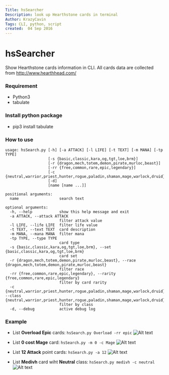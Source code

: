 ```yaml
---
Title: hsSearcher
Description: look up Hearthstone cards in terminal
Author: KrazyCavin
Tags: CLI, python, script
created:  04 Sep 2016
---
```


hsSearcher
==========
Show Hearthstone cards information in CLI. All cards data are collected from http://www.hearthhead.com/

### Requirement
* Python3
* tabulate

### Install python package
* pip3 install tabulate

### How to use
```
usage: hsSearch.py [-h] [-a ATTACK] [-l LIFE] [-t TEXT] [-m MANA] [-tp TYPE]
                   [-s {basic,classic,kara,og,tgt,loe,brm}]
                   [-r {dragon,mech,totem,demon,pirate,murloc,beast}]
                   [-rr {free,common,rare,epic,legendary}]
                   [-c {neutral,warrior,priest,hunter,rogue,paladin,shaman,mage,warlock,druid}]
                   [-d]
                   [name [name ...]]

positional arguments:
  name                  search text

optional arguments:
  -h, --help            show this help message and exit
  -a ATTACK, --attack ATTACK
                        filter attack value
  -l LIFE, --life LIFE  filter life value
  -t TEXT, --text TEXT  card description
  -m MANA, --mana MANA  filter mana
  -tp TYPE, --type TYPE
                        card type
  -s {basic,classic,kara,og,tgt,loe,brm}, --set {basic,classic,kara,og,tgt,loe,brm}
                        card set
  -r {dragon,mech,totem,demon,pirate,murloc,beast}, --race {dragon,mech,totem,demon,pirate,murloc,beast}
                        filter race
  -rr {free,common,rare,epic,legendary}, --rarity {free,common,rare,epic,legendary}
                        filter by card rarity
  -c {neutral,warrior,priest,hunter,rogue,paladin,shaman,mage,warlock,druid}, --class {neutral,warrior,priest,hunter,rogue,paladin,shaman,mage,warlock,druid}
                        filter by class
  -d, --debug           active debug log
```

### Example
* List **Overload Epic** cards: ```hsSearch.py Overload -rr epic```
![Alt text](https://github.com/KrazyCavin/hsSearch/blob/master/example/usage1.png "use case 1")

* List **0 cost Mage** card: ```hsSearch.py -m 0 -c Mage```
![Alt text](https://github.com/KrazyCavin/hsSearch/blob/master/example/usage2.png "use case 2")

* List **12 Attack** point cards: ```hsSearch.py -a 12```
![Alt text](https://github.com/KrazyCavin/hsSearch/blob/master/example/usage3.png "use case 3")

* List **Medivh** card wiht **Neutral** class: ```hsSearch.py medivh -c neutral```
![Alt text](https://github.com/KrazyCavin/hsSearch/blob/master/example/usage4.png "use case 4")
